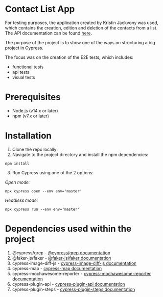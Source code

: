 # Contact List App

For testing purposes, the application created by Kristin Jackvony was used, which contains the creation, edition and deletion of the contacts from a list.
The API documentation can be found [here](https://documenter.getpostman.com/view/4012288/TzK2bEa8).

The purpose of the project is to show one of the ways on structuring a big project in Cypress.

The focus was on the creation of the E2E tests, which includes:

- functional tests
- api tests
- visual tests

# Prerequisites

- Node.js (v14.x or later)
- npm (v7.x or later)

# Installation

1. Clone the repo locally:
2. Navigate to the project directory and install the npm dependencies:

```
npm install
```

3. Run Cypress using one of the 2 options:

_Open mode:_

```
npx cypress open --env env='master'
```

_Headless mode:_

```
npx cypress run --env env='master'
```

# Dependencies used within the project

1. @cypress/grep - [@cypress/grep documentation](https://www.npmjs.com/package/@cypress/grep)
2. @faker-js/faker - [@faker-js/faker documentation](https://www.npmjs.com/package/@faker-js/faker)
3. cypress-image-diff-js - [cypress-image-diff-js documentation](https://www.npmjs.com/package/cypress-image-diff-js)
4. cypress-map - [cypress-map documentation](https://github.com/bahmutov/cypress-map)
5. cypress-mochawesome-reporter - [cypress-mochawesome-reporter documentation](https://www.npmjs.com/package/cypress-mochawesome-reporter)
6. cypress-plugin-api - [cypress-plugin-api documentation](https://github.com/filiphric/cypress-plugin-api)
7. cypress-plugin-steps - [cypress-plugin-steps documentation](https://github.com/filiphric/cypress-plugin-steps)
